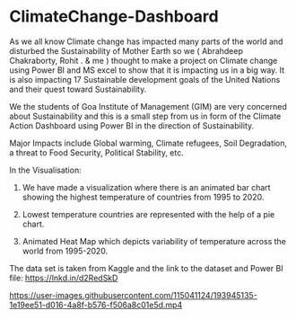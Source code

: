 # ClimateChange-Dashboard
As we all know Climate change has impacted many parts of the world and disturbed the Sustainability of Mother Earth so we ( Abrahdeep Chakraborty, Rohit . & me ) thought to make a project on Climate change using Power BI and MS excel to show that it is impacting us in a big way. It is also impacting 17 Sustainable development goals of the United Nations and their quest toward Sustainability.

We the students of Goa Institute of Management (GIM) are very concerned about Sustainability and this is a small step from us in form of the Climate Action Dashboard using Power BI in the direction of Sustainability.

Major Impacts include Global warming, Climate refugees, Soil Degradation, a threat to Food Security, Political Stability, etc.

In the Visualisation:

1) We have made a visualization where there is an animated bar chart showing the highest temperature of countries from 1995 to 2020.

2) Lowest temperature countries are represented with the help of a pie chart.

3) Animated Heat Map which depicts variability of temperature across the world from 1995-2020.

The data set is taken from Kaggle and the link to the dataset and Power BI file:
https://lnkd.in/d2RedSkD



https://user-images.githubusercontent.com/115041124/193945135-1e19ee51-d016-4a8f-b576-f506a8c01e5d.mp4

